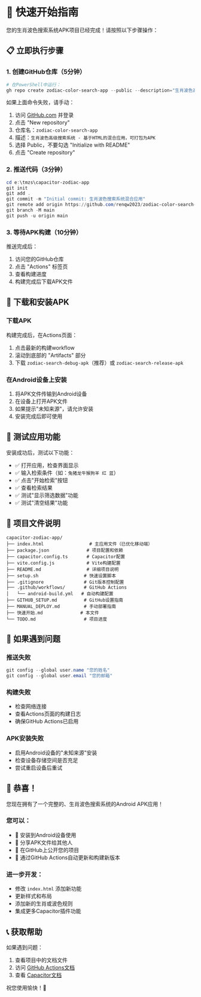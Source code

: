 # 🚀 快速开始指南

您的生肖波色搜索系统APK项目已经完成！请按照以下步骤操作：

## 📋 立即执行步骤

### 1. 创建GitHub仓库（5分钟）
```powershell
# 在PowerShell中运行：
gh repo create zodiac-color-search-app --public --description="生肖波色高级搜索系统 - 基于HTML的混合应用，可打包为APK"
```

如果上面命令失败，请手动：
1. 访问 [GitHub.com](https://github.com) 并登录
2. 点击 "New repository"
3. 仓库名：`zodiac-color-search-app`
4. 描述：`生肖波色高级搜索系统 - 基于HTML的混合应用，可打包为APK`
5. 选择 Public，不要勾选 "Initialize with README"
6. 点击 "Create repository"

### 2. 推送代码（3分钟）
```powershell
cd e:\tmzs\capacitor-zodiac-app
git init
git add .
git commit -m "Initial commit: 生肖波色搜索系统混合应用"
git remote add origin https://github.com/renqw2023/zodiac-color-search-app.git
git branch -M main
git push -u origin main
```

### 3. 等待APK构建（10分钟）
推送完成后：
1. 访问您的GitHub仓库
2. 点击 "Actions" 标签页
3. 查看构建进度
4. 构建完成后下载APK文件

## 📱 下载和安装APK

### 下载APK
构建完成后，在Actions页面：
1. 点击最新的构建workflow
2. 滚动到底部的 "Artifacts" 部分
3. 下载 `zodiac-search-debug-apk`（推荐）或 `zodiac-search-release-apk`

### 在Android设备上安装
1. 将APK文件传输到Android设备
2. 在设备上打开APK文件
3. 如果提示"未知来源"，请允许安装
4. 安装完成后即可使用

## 🧪 测试应用功能

安装成功后，测试以下功能：
- ✅ 打开应用，检查界面显示
- ✅ 输入检索条件（如：`兔猪龙牛猴狗羊 红 蓝`）
- ✅ 点击"开始检索"按钮
- ✅ 查看检索结果
- ✅ 测试"显示筛选数据"功能
- ✅ 测试"清空结果"功能

## 📂 项目文件说明

```
capacitor-zodiac-app/
├── index.html                 # 主应用文件（已优化移动端）
├── package.json              # 项目配置和依赖
├── capacitor.config.ts       # Capacitor配置
├── vite.config.js            # Vite构建配置
├── README.md                 # 详细项目说明
├── setup.sh                 # 快速设置脚本
├── .gitignore               # Git版本控制配置
├── .github/workflows/       # GitHub Actions
│   └── android-build.yml   # 自动构建配置
├── GITHUB_SETUP.md          # GitHub设置指南
├── MANUAL_DEPLOY.md         # 手动部署指南
├── 快速开始.md              # 本文件
└── TODO.md                  # 项目进度
```

## 🎯 如果遇到问题

### 推送失败
```powershell
git config --global user.name "您的姓名"
git config --global user.email "您的邮箱"
```

### 构建失败
- 检查网络连接
- 查看Actions页面的构建日志
- 确保GitHub Actions已启用

### APK安装失败
- 启用Android设备的"未知来源"安装
- 检查设备存储空间是否充足
- 尝试重启设备后重试

## 🎉 恭喜！

您现在拥有了一个完整的、生肖波色搜索系统的Android APK应用！

### 您可以：
- 📱 安装到Android设备使用
- 🔄 分享APK文件给其他人
- 📝 在GitHub上公开您的项目
- 🚀 通过GitHub Actions自动更新和构建新版本

### 进一步开发：
- 修改 `index.html` 添加新功能
- 更新样式和布局
- 添加新的生肖或波色规则
- 集成更多Capacitor插件功能

## 📞 获取帮助

如果遇到问题：
1. 查看项目中的文档文件
2. 访问 [GitHub Actions文档](https://docs.github.com/en/actions)
3. 查看 [Capacitor文档](https://capacitorjs.com/docs)

祝您使用愉快！🎊
